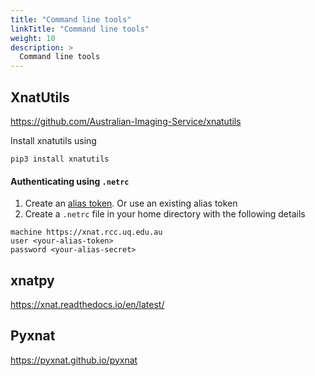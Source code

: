 ```yaml
---
title: "Command line tools"
linkTitle: "Command line tools"
weight: 10
description: >
  Command line tools
---
```


## XnatUtils
https://github.com/Australian-Imaging-Service/xnatutils

Install xnatutils using
```
pip3 install xnatutils
```

#### Authenticating using `.netrc`
1. Create an [alias token](/docs/user-guides/logging-into-xnat/alias-tokens/). Or use an existing alias token
2. Create a `.netrc` file in your home directory with the following details
```
machine https://xnat.rcc.uq.edu.au
user <your-alias-token>
password <your-alias-secret>
```

## xnatpy

https://xnat.readthedocs.io/en/latest/

## Pyxnat

https://pyxnat.github.io/pyxnat 
